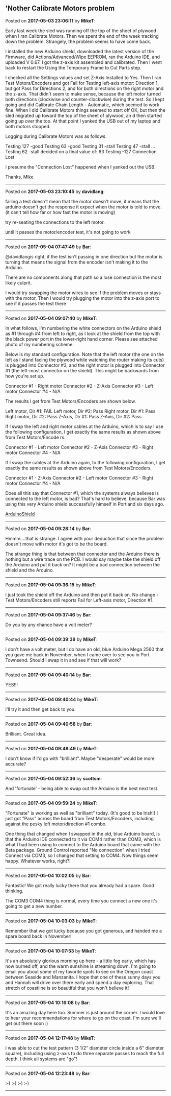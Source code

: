 ## 'Nother Calibrate Motors problem
Posted on **2017-05-03 23:06:11** by **MikeT**:

Early last week the sled was running off the top of the sheet of plywood when I ran Calibrate Motors. Then we spent the end of the week tracking down the problem. Strangely, the problem seems to have come back.

I installed the new Arduino shield, downloaded the latest version of the Firmware, did Actions/Advanced/Wipe EEPROM, ran the Arduino IDE, and uploaded V 0.67. I got the z-axis kit assembled and calibrated. Then I went back to restart the Using the Temporary Frame to Cut Parts step.

I checked all the Settings values and set Z-Axis Installed to Yes. Then I ran Test Motors/Encoders and got Fail for Testing left-axis motor: Direction 1, but got Pass for Directions 2, and for both directions on the right motor and the z-axis. That didn't seem to make sense, because the left motor turned both directions (clockwise and counter-clockwise) during the test. So I kept going and did Calibrate Chain Length - Automatic, which seemed to work fine. When I did Calibrate Motors things seemed to start off OK, but then the sled migrated up toward the top of the sheet of plywood, an d then started going up over the top. At that point I yanked the USB out of my laptop and both motors stopped.

Logging during Calibrate Motors was as follows. 

Testing 127
-good
Testing 63
-good
Testing 31
-stall
Testing 47
-stall
...
Testing 62
-stall
decided on a final value of: 63
Testing -127
Connection Lost

I presume the "Connection Lost" happened when I yanked out the USB.

Thanks,
Mike

---

Posted on **2017-05-03 23:10:45** by **davidlang**:

failing a test doesn't mean that the motor doesn't move, it means that the arduino doesn't get the response it expect when the motor is told to move. (it can't tell how far or how fast the motor is moving)

try re-seating the connections to the left motor.

until it passes the motor/encoder test, it's not going to work

---

Posted on **2017-05-04 07:47:49** by **Bar**:

@davidlangis right, if the test isn't passing in one direction but the motor is turning that means the signal from the encoder isn't making it to the Arduino.

There are no components along that path so a lose connection is the most likely culprit.

I would try swapping the motor wires to see if the problem moves or stays with the motor. Then I would try plugging the motor into the z-axis port to see if it passes the test there

---

Posted on **2017-05-04 09:07:40** by **MikeT**:

In what follows, I'm numbering the white connectors on the Arduino shield as #1 through #4 from left to right, as I look at the shield from the top with the black power port in the lower-right hand corner. Please see attached photo of my numbering scheme.

Below is  my standard configuration. Note that the left motor (the one on the left as I stand facing the plywood while watching the router making its cuts) is plugged into Connector #3, and the right motor is plugged into Connector #1 (the left-most connector on the shield). This might be backwards from how you're set up.

Connector #1 - Right motor
Connector #2 - Z-Axis
Connector #3 - Left motor
Connector #4 - N/A

The results I get from Test Motors/Encoders are shown below.

Left motor, Dir #1:    FAIL
Left motor, Dir #2:   Pass
Right motor, Dir #1:  Pass
Right motor, Dir #2: Pass
Z-Axis, Dir #1:           Pass
Z-Axis, Dir #2:          Pass

If I swap the left and right motor cables at the Arduino, which is to say I use the following configuration, I get exactly the same results as shown above from Test Motors/Encode rs.

Connector #1 - Left motor
Connector #2 - Z-Axis
Connector #3 - Right motor
Connector #4 - N/A

If I swap the cables at the Arduino again, to the following configuration, I get exactly the same results as shown above from Test Motors/Encoders.

Connector #1 - Z-Axis
Connector #2 - Left motor
Connector #3 - Right motor
Connector #4 - N/A

Does all this say that Connector #1, which the systems always believes is connected to the left motor, is bad? That's hard to believe, because Bar was using this very Arduino shield successfully himself in Portland six days ago.

 [ArduinoShield](//muut.com/u/maslowcnc/s3/:maslowcnc:2u46:arduinoshield.jpg.jpg)

---

Posted on **2017-05-04 09:28:14** by **Bar**:

Hmmm....that is strange. I agree with your deduction that since the problem doesn't move with motor it's got to be the board. 

The strange thing is that between that connector and the Arduino there is nothing but a wire trace on the PCB. I would say maybe take the shield off the Arduino and put it back on? It might be a bad connection between the shield and the Arduino.

---

Posted on **2017-05-04 09:36:15** by **MikeT**:

I just took the shield off the Arduino and then put it back on. No change - Test Motors/Encoders still reports Fail for Left-axis motor, Direction #1.

---

Posted on **2017-05-04 09:37:46** by **Bar**:

Do you by any chance have a volt meter?

---

Posted on **2017-05-04 09:39:39** by **MikeT**:

I don't have a volt meter, but I do have an old, blue Arduino Mega 2560 that you gave me back in November, when I came over to see you in Port Townsend. Should I swap it in and see if that will work?

---

Posted on **2017-05-04 09:40:14** by **Bar**:

YES!!!

---

Posted on **2017-05-04 09:40:44** by **MikeT**:

I'll try it and then get back to you.

---

Posted on **2017-05-04 09:40:58** by **Bar**:

Brilliant. Great idea.

---

Posted on **2017-05-04 09:48:49** by **MikeT**:

I don't know if I'd go with "brilliant". Maybe "desperate" would be more accurate?

---

Posted on **2017-05-04 09:52:36** by **scottsm**:

And 'fortunate' - being able to swap out the Arduino is the best next test.

---

Posted on **2017-05-04 09:59:24** by **MikeT**:

"Fortunate" is working as well as "brilliant" today. (It's good to be Irish!) I just got "Pass" across the board from Test Motors/Encoders, including against the pesky left motor/direction #1 combo.

One thing that changed when I swapped in the old, blue Arduino board, is that the Arduino IDE connected to it via COM4 rather than COM3, which is what I had been using to connect to the Arduino board that came with the Beta package. Ground Control reported "No connection" when I tried Connect via COM3, so I changed that setting to COM4. Now things seem happy. Whatever works, right?!

---

Posted on **2017-05-04 10:02:05** by **Bar**:

Fantastic! We got really lucky there that you already had a spare. Good thinking.

The COM3 COM4 thing is normal, every time you connect a new one it's going to get a new number.

---

Posted on **2017-05-04 10:03:03** by **MikeT**:

Remember that we got lucky because you got generous, and handed me a spare board back in November!

---

Posted on **2017-05-04 10:07:53** by **MikeT**:

It's an absolutely glorious morning up here - a little fog early, which has now burned off, and the warm sunshine is streaming down. I'm going to email you about some of my favorite spots to see on the Oregon coast between Seaside and Manzanita. I hope that one of these sunny days you and Hannah will drive over there early and spend a day exploring. That stretch of coastline is so beautiful that you won't believe it!

---

Posted on **2017-05-04 10:16:08** by **Bar**:

It's an amazing day here too. Summer is just around the corner. I would love to hear your recommendations for where to go on the coast. I'm sure we'll get out there soon :)

---

Posted on **2017-05-04 12:17:48** by **MikeT**:

I was able to cut the test pattern (3 1/2" diameter circle inside a 6" diameter square), including using z-axis to do three separate passes to reach the full depth. I think all systems are "go"!

---

Posted on **2017-05-04 12:23:48** by **Bar**:

:-) :-) :-) :-)

---

